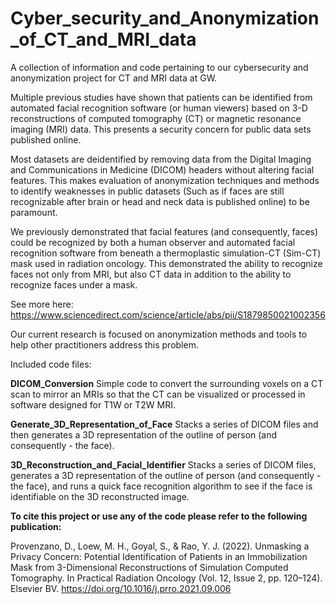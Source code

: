# Cyber_security_and_Anonymization_of_CT_and_MRI_data
A collection of information and code pertaining to our cybersecurity and anonymization project for CT and MRI data at GW. 

Multiple previous studies have shown that patients can be identified from automated facial recognition software (or human viewers) based on 3-D reconstructions of computed tomography (CT) or magnetic resonance imaging (MRI) data. This presents a security concern for public data sets published online. 

Most datasets are deidentified by removing data from the Digital Imaging and Communications in Medicine (DICOM) headers without altering facial features. This makes evaluation of anonymization techniques and methods to identify weaknesses in public datasets (Such as if faces are still recognizable after brain or head and neck data is published online) to be paramount. 

We previously demonstrated that facial features (and consequently, faces) could be recognized by both a human observer and automated facial recognition software from beneath a thermoplastic simulation-CT (Sim-CT) mask used in radiation oncology. This demonstrated the ability to recognize faces not only from MRI, but also CT data in addition to the ability to recognize faces under a mask. 

See more here: https://www.sciencedirect.com/science/article/abs/pii/S1879850021002356

Our current research is focused on anonymization methods and tools to help other practitioners address this problem. 

Included code files:

**DICOM_Conversion**
Simple code to convert the surrounding voxels on a CT scan to mirror an MRIs so that the CT can be visualized or processed in software designed for T1W or T2W MRI.

**Generate_3D_Representation_of_Face** 
Stacks a series of DICOM files and then generates a 3D representation of the outline of person (and consequently - the face). 

**3D_Reconstruction_and_Facial_Identifier**
 Stacks a series of DICOM files,  generates a 3D representation of the outline of person (and consequently - the face), and runs a quick face recognition algorithm to see if the face is identifiable on the 3D reconstructed image. 


**To cite this project or use any of the code please refer to the following publication:**


Provenzano, D., Loew, M. H., Goyal, S., & Rao, Y. J. (2022). Unmasking a Privacy Concern: Potential Identification of Patients in an Immobilization Mask from 3-Dimensional Reconstructions of Simulation Computed Tomography. In Practical Radiation Oncology (Vol. 12, Issue 2, pp. 120–124). Elsevier BV. https://doi.org/10.1016/j.prro.2021.09.006 
